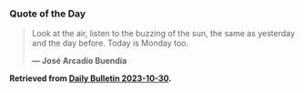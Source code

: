 ### Quote of the Day

> Look at the air, listen to the buzzing of the sun, the same as yesterday and the day before. Today is Monday too.
>
> **— José Arcadio Buendía**

**Retrieved from [Daily Bulletin 2023-10-30](https://albertttan.github.io/daily-bulletin/2023-10-30.html).**